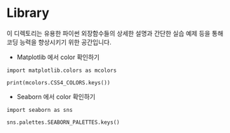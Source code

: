 # Library

이 디렉토리는 유용한 파이썬 외장함수들의 상세한 설명과 간단한 실습 예제 등을 통해 코딩 능력을 향상시키기 위한 공간입니다.


- Matplotlib 에서 color 확인하기
```
import matplotlib.colors as mcolors

print(mcolors.CSS4_COLORS.keys())
```
- Seaborn 에서 color 확인하기
```
import seaborn as sns

sns.palettes.SEABORN_PALETTES.keys()
```
